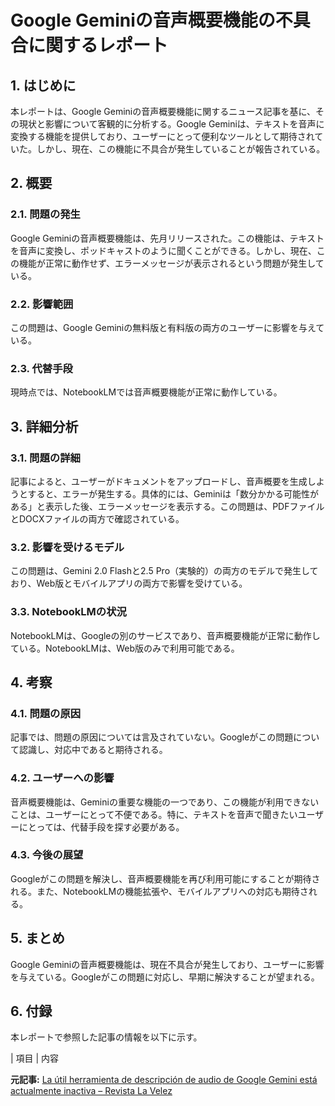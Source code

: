 # Google Geminiの音声概要機能の不具合に関するレポート

## 1. はじめに

本レポートは、Google Geminiの音声概要機能に関するニュース記事を基に、その現状と影響について客観的に分析する。Google Geminiは、テキストを音声に変換する機能を提供しており、ユーザーにとって便利なツールとして期待されていた。しかし、現在、この機能に不具合が発生していることが報告されている。

## 2. 概要

### 2.1. 問題の発生

Google Geminiの音声概要機能は、先月リリースされた。この機能は、テキストを音声に変換し、ポッドキャストのように聞くことができる。しかし、現在、この機能が正常に動作せず、エラーメッセージが表示されるという問題が発生している。

### 2.2. 影響範囲

この問題は、Google Geminiの無料版と有料版の両方のユーザーに影響を与えている。

### 2.3. 代替手段

現時点では、NotebookLMでは音声概要機能が正常に動作している。

## 3. 詳細分析

### 3.1. 問題の詳細

記事によると、ユーザーがドキュメントをアップロードし、音声概要を生成しようとすると、エラーが発生する。具体的には、Geminiは「数分かかる可能性がある」と表示した後、エラーメッセージを表示する。この問題は、PDFファイルとDOCXファイルの両方で確認されている。

### 3.2. 影響を受けるモデル

この問題は、Gemini 2.0 Flashと2.5 Pro（実験的）の両方のモデルで発生しており、Web版とモバイルアプリの両方で影響を受けている。

### 3.3. NotebookLMの状況

NotebookLMは、Googleの別のサービスであり、音声概要機能が正常に動作している。NotebookLMは、Web版のみで利用可能である。

## 4. 考察

### 4.1. 問題の原因

記事では、問題の原因については言及されていない。Googleがこの問題について認識し、対応中であると期待される。

### 4.2. ユーザーへの影響

音声概要機能は、Geminiの重要な機能の一つであり、この機能が利用できないことは、ユーザーにとって不便である。特に、テキストを音声で聞きたいユーザーにとっては、代替手段を探す必要がある。

### 4.3. 今後の展望

Googleがこの問題を解決し、音声概要機能を再び利用可能にすることが期待される。また、NotebookLMの機能拡張や、モバイルアプリへの対応も期待される。

## 5. まとめ

Google Geminiの音声概要機能は、現在不具合が発生しており、ユーザーに影響を与えている。Googleがこの問題に対応し、早期に解決することが望まれる。

## 6. 付録

本レポートで参照した記事の情報を以下に示す。

| 項目 | 内容 

**元記事:** [La útil herramienta de descripción de audio de Google Gemini está actualmente inactiva – Revista La Velez](https://www.lavelez.com.ar/technology/la-util-herramienta-de-descripcion-de-audio-de-google-gemini-esta-actualmente-inactiva/24108/)